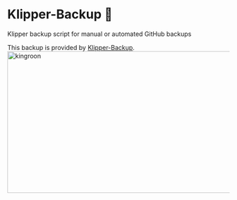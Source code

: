 # Klipper-Backup 💾 
Klipper backup script for manual or automated GitHub backups 

This backup is provided by [Klipper-Backup](https://github.com/Staubgeborener/klipper-backup).
<img width="534" height="322" alt="kingroon" src="https://github.com/user-attachments/assets/b01e841e-237f-4005-93a5-263037889ca9" />
